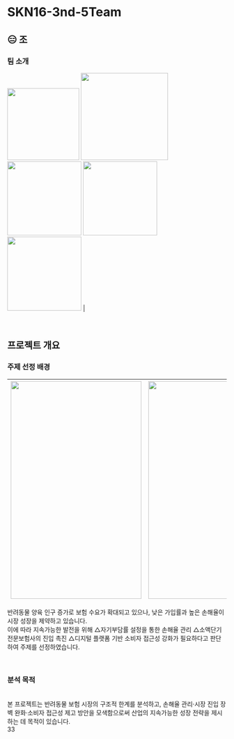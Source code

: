 # SKN16-3nd-5Team
## 😑 조
### 팀 소개

<img src="https://i.namu.wiki/i/yBUlarXaiOUlHnIDDEAtvqGIn_gl9auAY0UB6kzsFd3hjLyUAe_le8z_rUI7DLVxJIp7jHThGGtpQJpGCHfkig.webp" width="165" height="165"> <img src="https://static.wikia.nocookie.net/kimetsu-no-yaiba-fan/images/4/41/Shinobu_anime_design.png/revision/latest?cb=20201006000955" width="200" height="200">  <img src="https://i.namu.wiki/i/HbTvNAaTQDJeZgmH8UyOgd9HF2bQ30jgy2gHhmOSqwNphDCS4g3Nw6MO3OTMi84jmwylrle1vpYzJi-xIvu8lg.webp" width="170" height="170"> <img src="https://i.namu.wiki/i/aJ8BIe4CcPyG7D1qKxbLzIOEwcNKP5RsCmb_POFJ-MbAInDE8dK0XvYVA-3ZvADJKJpey8LtqlhJNTOvrrGq8g.webp" width="170" height="170"> <img src="https://i.namu.wiki/i/VcDyzxOl21BA37mCQjUv5B3AeWmSyoWKHbTRfemqLkx3OY67uQdAfX_4F8r11Z21hAcT1ssgTouWQ8Z9vvlXHw.webp" width="170" height="170"> |


<br>

## 프로젝트 개요
### 주제 선정 배경
|<img src="https://onimg.nate.com/orgImg/ed/2017/11/16/PS17111600045.jpg" width="300" height="500">|<img src="https://thumb.mt.co.kr/06/2024/03/2024031114052219364_1.jpg" width="400" height="500">
|:---:|:---:|
반려동물 양육 인구 증가로 보험 수요가 확대되고 있으나, 낮은 가입률과 높은 손해율이 시장 성장을 제약하고 있습니다. <br>
이에 따라 지속가능한 발전을 위해 △자기부담률 설정을 통한 손해율 관리 △소액단기전문보험사의 진입 촉진 △디지털 플랫폼 기반 소비자 접근성 강화가 필요하다고 판단하여 주제를 선정하였습니다.


<br>

### 분석 목적
<br>
본 프로젝트는 반려동물 보험 시장의 구조적 한계를 분석하고, 손해율 관리·시장 진입 장벽 완화·소비자 접근성 제고 방안을 모색함으로써 산업의 지속가능한 성장 전략을 제시하는 데 목적이 있습니다.


<br>
33
